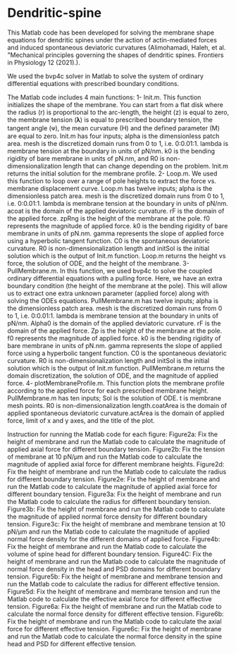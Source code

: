 # Dendritic-spine
This Matlab code has been developed for solving the membrane shape equations for dendritic spines under the action of actin-mediated forces and induced spontaneous deviatoric curvatures (Alimohamadi, Haleh, et al. "Mechanical principles governing the shapes of dendritic spines. Frontiers in Physiology 12 (2021).). 

We used the bvp4c solver in Matlab to solve the system of ordinary differential equations with prescribed boundary conditions.

The Matlab code includes 4 main functions: 
1- Init.m. This function initializes the shape of the membrane. You can start from a flat disk where the radius (r) is proportional to the arc-length, the height (z) is equal to zero, the membrane tension (𝛌) is equal to prescribed boundary tension, the tangent angle (ᴪ), the mean curvature (H) and the defined parameter (M) are equal to zero. Init.m has four inputs; alpha is the dimensionless patch area. mesh is the discretized domain runs from 0 to 1, i.e. 0:0.01:1. lambda is membrane tension at the boundary in units of pN/nm. k0 is the bending rigidity of bare membrane in units of pN.nm, and R0 is non-dimensionalization length that can change depending on the problem. Init.m returns the initial solution for the membrane profile.
2- Loop.m. We used this function to loop over a range of pole heights to extract the force vs. membrane displacement curve. Loop.m has twelve inputs; alpha is the dimensionless patch area. mesh is the discretized domain runs from 0 to 1, i.e. 0:0.01:1. lambda is membrane tension at the boundary in units of pN/nm. acoat is the domain of the applied deviatoric curvature. rF is the domain of the applied force. zpRng is the height of the membrane at the pole. f0 represents the magnitude of applied force. k0 is the bending rigidity of bare membrane in units of pN.nm. gamma represents the slope of applied force using a hyperbolic tangent function. C0 is the spontaneous deviatoric curvature. R0 is non-dimensionalization length and initSol is the initial solution which is the output of Init.m function. Loop.m returns the height vs force, the solution of ODE, and the height of the membrane.
3- PullMembrane.m. In this function, we used bvp4c to solve the coupled ordinary differential equations with a pulling force. Here, we have an extra boundary condition (the height of the membrane at the pole). This will allow us to extract one extra unknown parameter (applied force) along with solving the ODEs equations. PullMembrane.m has twelve inputs; alpha is the dimensionless patch area. mesh is the discretized domain runs from 0 to 1, i.e. 0:0.01:1. lambda is membrane tension at the boundary in units of pN/nm. Alpha0 is the domain of the applied deviatoric curvature. rF is the domain of the applied force. Zp is the height of the membrane at the pole. f0 represents the magnitude of applied force. k0 is the bending rigidity of bare membrane in units of pN.nm. gamma represents the slope of applied force using a hyperbolic tangent function. C0 is the spontaneous deviatoric curvature. R0 is non-dimensionalization length and initSol is the initial solution which is the output of Init.m function. PullMembrane.m returns the domain discretization, the solution of ODE, and the magnitude of applied force.
4- plotMembraneProfile.m. This function plots the membrane profile according to the applied force for each prescribed membrane height. PullMembrane.m has ten inputs; Sol is the solution of ODE. t is membrane mesh points. R0 is non-dimensionalization length.coatArea is the domain of applied spontaneous deviatoric curvature.actArea is the domain of applied force, limit of x and y axes, and the title of the plot.

Instruction for running the Matlab code for each figure:
Figure2a: Fix the height of membrane and run the Matlab code to calculate the magnitude of applied axial force for different boundary tension.
Figure2b: Fix the tension of membrane at 10 pN/μm and run the Matlab code to calculate 
the magnitude of applied axial force for different membrane heights.
Figure2d: Fix the height of membrane and run the Matlab code to calculate the radius for different boundary tension.
Figure2e: Fix the height of membrane and run the Matlab code to calculate the magnitude of applied axial force for different boundary tension.
Figure3a: Fix the height of membrane and run the Matlab code to calculate the radius for different boundary tension.
Figure3b: Fix the height of membrane and run the Matlab code to calculate the magnitude of applied normal force density for different boundary tension.
Figure3c: Fix the height of membrane and membrane tension at 10 pN/μm and run the Matlab code to calculate the magnitude of applied normal force density for the different domains of applied force.
Figure4b: Fix the height of membrane and run the Matlab code to calculate the volume of spine head for different boundary tension.
Figure4C: Fix the height of membrane and run the Matlab code to calculate the magnitude of normal force density in the head and PSD domains for different boundary tension.
Figure5b: Fix the height of membrane and membrane tension and run the Matlab code to calculate the radius for different effective tension.
Figure5d: Fix the height of membrane and membrane tension and run the Matlab code to calculate the effective axial force for different effective tension.
Figure6a: Fix the height of membrane and run the Matlab code to calculate the normal force density for different effective tension.
Figure6b: Fix the height of membrane and run the Matlab code to calculate the axial force for different effective tension.
Figure6c: Fix the height of membrane and run the Matlab code to calculate the normal force density in the spine head and PSD for different effective tension.



